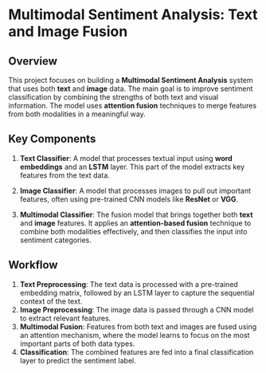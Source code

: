 # Multimodal Sentiment Analysis: Text and Image Fusion

## Overview

This project focuses on building a **Multimodal Sentiment Analysis** system that uses both **text** and **image** data. The main goal is to improve sentiment classification by combining the strengths of both text and visual information. The model uses **attention fusion** techniques to merge features from both modalities in a meaningful way.

## Key Components

1. **Text Classifier**: A model that processes textual input using **word embeddings** and an **LSTM** layer. This part of the model extracts key features from the text data.
  
2. **Image Classifier**: A model that processes images to pull out important features, often using pre-trained CNN models like **ResNet** or **VGG**.

3. **Multimodal Classifier**: The fusion model that brings together both **text** and **image** features. It applies an **attention-based fusion** technique to combine both modalities effectively, and then classifies the input into sentiment categories.

## Workflow

1. **Text Preprocessing**: The text data is processed with a pre-trained embedding matrix, followed by an LSTM layer to capture the sequential context of the text.
2. **Image Preprocessing**: The image data is passed through a CNN model to extract relevant features.
3. **Multimodal Fusion**: Features from both text and images are fused using an attention mechanism, where the model learns to focus on the most important parts of both data types.
4. **Classification**: The combined features are fed into a final classification layer to predict the sentiment label.
